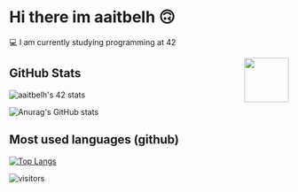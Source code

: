 
# Hi there im aaitbelh 🙃

💻  I am currently studying programming at 42


<img align="right" src=media/linux.gif style="object-fit: cover; height: 80px; float: right">

## GitHub Stats

![aaitbelh's 42 stats](https://badge42.herokuapp.com/api/stats/aaitbelh?darkmode=true&cursus=42cursus)

![Anurag's GitHub stats](https://github-readme-stats.vercel.app/api?username=aaitbelh&show_icons=true) 
## Most used languages (github)
[![Top Langs](https://github-readme-stats.vercel.app/api/top-langs/?username=aaitbelh&langs_count=8)](https://github.com/aaitbelh/github-readme-stats)

![visitors](https://visitor-badge.laobi.icu/badge?page_id=aaitbelh.aaitbelh)

